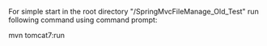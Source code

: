For simple start in the root directory "/SpringMvcFileManage_Old_Test" run following command using command prompt:

  mvn tomcat7:run
  
